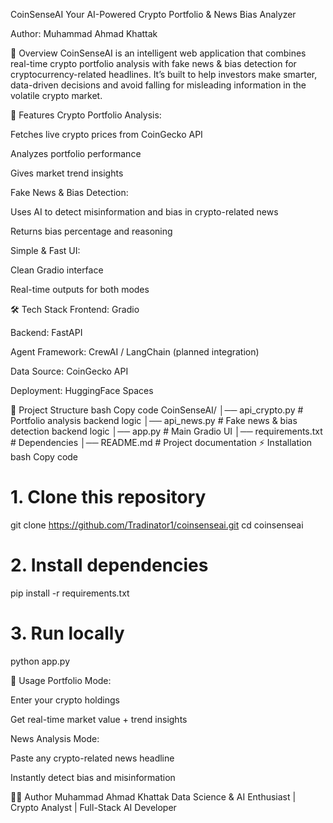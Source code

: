 CoinSenseAI
Your AI-Powered Crypto Portfolio & News Bias Analyzer

Author: Muhammad Ahmad Khattak

📌 Overview
CoinSenseAI is an intelligent web application that combines real-time crypto portfolio analysis with fake news & bias detection for cryptocurrency-related headlines.
It’s built to help investors make smarter, data-driven decisions and avoid falling for misleading information in the volatile crypto market.

🚀 Features
Crypto Portfolio Analysis:

Fetches live crypto prices from CoinGecko API

Analyzes portfolio performance

Gives market trend insights

Fake News & Bias Detection:

Uses AI to detect misinformation and bias in crypto-related news

Returns bias percentage and reasoning

Simple & Fast UI:

Clean Gradio interface

Real-time outputs for both modes

🛠️ Tech Stack
Frontend: Gradio

Backend: FastAPI

Agent Framework: CrewAI / LangChain (planned integration)

Data Source: CoinGecko API

Deployment: HuggingFace Spaces

📂 Project Structure
bash
Copy code
CoinSenseAI/
│── api_crypto.py       # Portfolio analysis backend logic
│── api_news.py         # Fake news & bias detection backend logic
│── app.py              # Main Gradio UI
│── requirements.txt    # Dependencies
│── README.md           # Project documentation
⚡ Installation
bash
Copy code
# 1. Clone this repository
  git clone https://github.com/Tradinator1/coinsenseai.git
  cd coinsenseai

# 2. Install dependencies
  pip install -r requirements.txt

# 3. Run locally
  python app.py

🎯 Usage
Portfolio Mode:

Enter your crypto holdings

Get real-time market value + trend insights

News Analysis Mode:

Paste any crypto-related news headline

Instantly detect bias and misinformation

👨‍💻 Author
Muhammad Ahmad Khattak
Data Science & AI Enthusiast | Crypto Analyst | Full-Stack AI Developer



